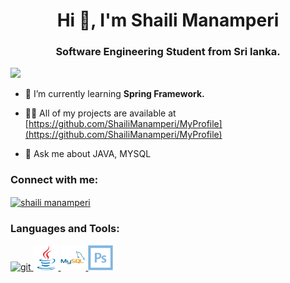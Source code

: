 <h1 align="center">Hi 👋, I'm Shaili Manamperi</h1>
<h3 align="center">Software Engineering Student from Sri lanka.</h3>

<img src="[[https://www.google.com/url?sa=i&url=https%3A%2F%2Fokcredit.in%2Fblog%2Fhow-to-start-software-development-business%2F&psig=AOvVaw3TUc_vwpDRh5qAGKL2jvrp&ust=1676175235316000&source=images&cd=vfe&ved=0CBAQjRxqFwoTCNDUmezNjP0CFQAAAAAdAAAAABAD.png](https://www.google.com/url?sa=i&url=https%3A%2F%2Finceptor.co.ke%2Fk-course%2Fsoftware-development%2F&psig=AOvVaw3TUc_vwpDRh5qAGKL2jvrp&ust=1676175235316000&source=images&cd=vfe&ved=0CBAQjRxqFwoTCIDbx_POjP0CFQAAAAAdAAAAABAJ)](https://www.google.com/url?sa=i&url=https%3A%2F%2Fwww.turing.com%2Fblog%2Ftop-software-developer-skills-to-learn-in-2022%2F&psig=AOvVaw3TUc_vwpDRh5qAGKL2jvrp&ust=1676175235316000&source=images&cd=vfe&ved=0CBAQjRxqFwoTCIDbx_POjP0CFQAAAAAdAAAAABAd).png">

- 🌱 I’m currently learning **Spring Framework.**

- 👨‍💻 All of my projects are available at [https://github.com/ShailiManamperi/MyProfile](https://github.com/ShailiManamperi/MyProfile)

- 💬 Ask me about JAVA, MYSQL 


<h3 align="left">Connect with me:</h3>
<p align="left">
<a href="https://linkedin.com/in/shaili manamperi" target="blank"><img align="center" src="https://raw.githubusercontent.com/rahuldkjain/github-profile-readme-generator/master/src/images/icons/Social/linked-in-alt.svg" alt="shaili manamperi" height="30" width="40" /></a>
</p>

<h3 align="left">Languages and Tools:</h3>
<p align="left"> <a href="https://git-scm.com/" target="_blank" rel="noreferrer"> <img src="https://www.vectorlogo.zone/logos/git-scm/git-scm-icon.svg" alt="git" width="40" height="40"/> </a> <a href="https://www.java.com" target="_blank" rel="noreferrer"> <img src="https://raw.githubusercontent.com/devicons/devicon/master/icons/java/java-original.svg" alt="java" width="40" height="40"/> </a> <a href="https://www.mysql.com/" target="_blank" rel="noreferrer"> <img src="https://raw.githubusercontent.com/devicons/devicon/master/icons/mysql/mysql-original-wordmark.svg" alt="mysql" width="40" height="40"/> </a> <a href="https://www.photoshop.com/en" target="_blank" rel="noreferrer"> <img src="https://raw.githubusercontent.com/devicons/devicon/master/icons/photoshop/photoshop-line.svg" alt="photoshop" width="40" height="40"/> </a> </p>
